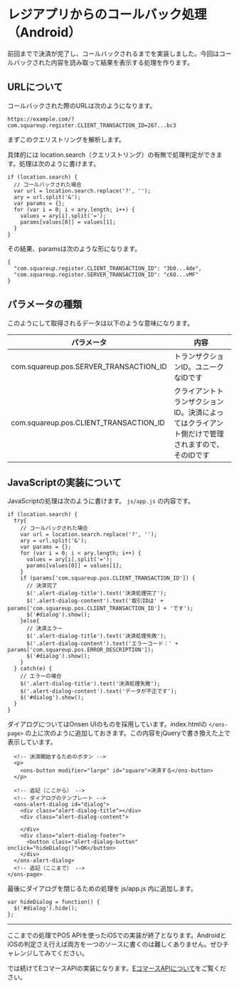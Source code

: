 # レジアプリからのコールバック処理（Android）

前回までで決済が完了し、コールバックされるまでを実装しました。今回はコールバックされた内容を読み取って結果を表示する処理を作ります。

## URLについて

コールバックされた際のURLは次のようになります。

```
https://example.com/?com.squareup.register.CLIENT_TRANSACTION_ID=267...bc3
```

まずこのクエリストリングを解析します。

具体的には location.search（クエリストリング）の有無で処理判定ができます。処理は次のように書けます。

```
if (location.search) {
  // コールバックされた場合
  var url = location.search.replace('?', '');
  ary = url.split('&');
  var params = {};
  for (var i = 0; i < ary.length; i++) {
    values = ary[i].split('=');
    params[values[0]] = values[1];
  }
}
```

その結果、paramsは次のような形になります。

```
{
  "com.squareup.register.CLIENT_TRANSACTION_ID": "3b0...4de", 
  "com.squareup.register.SERVER_TRANSACTION_ID": "c6O...vMF"
}
```

## パラメータの種類

このようにして取得されるデータは以下のような意味になります。

|パラメータ|内容|
|--------|--------|
|com.squareup.pos.SERVER_TRANSACTION_ID|トランザクションID。ユニークなIDです|
|com.squareup.pos.CLIENT_TRANSACTION_ID|クライアントトランザクションID。決済によってはクライアント側だけで管理されますので、そのIDです|


## JavaScriptの実装について

JavaScriptの処理は次のように書けます。 `js/app.js` の内容です。

```
if (location.search) {
  try{
    // コールバックされた場合
    var url = location.search.replace('?', '');
    ary = url.split('&');
    var params = {};
    for (var i = 0; i < ary.length; i++) {
      values = ary[i].split('=');
      params[values[0]] = values[1];
    }
    if (params['com.squareup.pos.CLIENT_TRANSACTION_ID']) {
      // 決済完了
      $('.alert-dialog-title').text('決済処理完了');
      $('.alert-dialog-content').text('取引IDは' + params['com.squareup.pos.CLIENT_TRANSACTION_ID'] + 'です');
      $('#dialog').show();
    }else{
      // 決済エラー
      $('.alert-dialog-title').text('決済処理失敗');
      $('.alert-dialog-content').text('エラーコード：' + params['com.squareup.pos.ERROR_DESCRIPTION']);
      $('#dialog').show();
    }
  } catch(e) {
    // エラーの場合
    $('.alert-dialog-title').text('決済処理失敗');
    $('.alert-dialog-content').text('データが不正です');
    $('#dialog').show();
  }
}
```

ダイアログについてはOnsen UIのものを採用しています。index.htmlの `</ons-page>` の上に次のように追加しておきます。この内容をjQueryで書き換えた上で表示しています。

```
  <!-- 決済開始するためのボタン -->
  <p>
    <ons-button modifier="large" id="square">決済する</ons-button>
  </p>

  <!-- 追記（ここから） -->
  <!-- ダイアログのテンプレート -->
  <ons-alert-dialog id="dialog">
    <div class="alert-dialog-title"></div>
    <div class="alert-dialog-content">
      
    </div>
    <div class="alert-dialog-footer">
      <button class="alert-dialog-button" onclick="hideDialog()">OK</button>
    </div>
  </ons-alert-dialog>
  <!-- 追記（ここまで） -->
</ons-page>
```

最後にダイアログを閉じるための処理を js/app.js 内に追加します。

```
var hideDialog = function() {
  $('#dialog').hide();
};
```

----

ここまでの処理でPOS APIを使ったiOSでの実装が終了となります。AndroidとiOSの判定さえ行えば両方を一つのソースに書くのは難しくありません。ぜひチャレンジしてみてください。

では続けてEコマースAPIの実装になります。[EコマースAPIについて](./3.md)をご覧ください。
